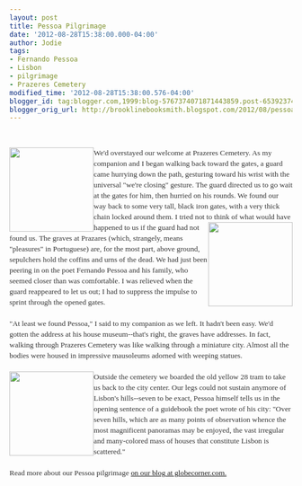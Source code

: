 ```yaml
---
layout: post
title: Pessoa Pilgrimage
date: '2012-08-28T15:38:00.000-04:00'
author: Jodie
tags:
- Fernando Pessoa
- Lisbon
- pilgrimage
- Prazeres Cemetery
modified_time: '2012-08-28T15:38:00.576-04:00'
blogger_id: tag:blogger.com,1999:blog-5767374071871443859.post-6539237434965911816
blogger_orig_url: http://brooklinebooksmith.blogspot.com/2012/08/pessoa-pilgrimage.html
---
```


<br /><div style="color: #333333; font-family: Georgia, 'Times New Roman', 'Bitstream Charter', Times, serif; font-size: 13.333333969116211px; line-height: 19px;"><a data-mce-href="http://globecornerbookstore.com/blogs/wp-content/uploads/2012/08/IMG_7840.jpg" href="http://globecornerbookstore.com/blogs/wp-content/uploads/2012/08/IMG_7840.jpg"><img alt="" class="alignleft size-thumbnail wp-image-8120" data-mce-src="http://globecornerbookstore.com/blogs/wp-content/uploads/2012/08/IMG_7840-150x150.jpg" height="150" src="http://globecornerbookstore.com/blogs/wp-content/uploads/2012/08/IMG_7840-150x150.jpg" style="border: 0px; cursor: default; float: left;" title="IMG_7840" width="150" /></a>We'd overstayed our welcome at Prazeres Cemetery. As my companion and I began walking back toward the gates, a guard came hurrying down the path, gesturing toward his wrist with the universal "we're closing" gesture. The guard directed us to go wait at the gates for him, then hurried on his rounds. We found our way back to some very tall, black iron gates, with a very thick chain locked around them. I tried not to<a data-mce-href="http://globecornerbookstore.com/blogs/wp-content/uploads/2012/08/IMG_7853.jpg" href="http://globecornerbookstore.com/blogs/wp-content/uploads/2012/08/IMG_7853.jpg"><img alt="" class="alignright size-thumbnail wp-image-8118" data-mce-src="http://globecornerbookstore.com/blogs/wp-content/uploads/2012/08/IMG_7853-150x150.jpg" height="150" src="http://globecornerbookstore.com/blogs/wp-content/uploads/2012/08/IMG_7853-150x150.jpg" style="border: 0px; cursor: default; float: right;" title="IMG_7853" width="150" /></a>&nbsp;think of what would have happened to us if the guard had not found us. The graves at Prazares (which, strangely, means "pleasures" in Portuguese) are, for the most part, above ground, sepulchers&nbsp;hold the coffins and urns of the dead. We had just been peering in on the poet Fernando Pessoa&nbsp;and his family, who seemed closer than was comfortable. I was relieved when the guard&nbsp;reappeared to let us out; I had to suppress the impulse to sprint through the opened gates.</div><div style="color: #333333; font-family: Georgia, 'Times New Roman', 'Bitstream Charter', Times, serif; font-size: 13.333333969116211px; line-height: 19px;"><br /></div><div style="color: #333333; font-family: Georgia, 'Times New Roman', 'Bitstream Charter', Times, serif; font-size: 13.333333969116211px; line-height: 19px;">"At least we found Pessoa," I said to my companion as we left. It hadn't been easy. We'd gotten the&nbsp;address at his house museum--that's right, the graves have addresses. In fact, walking through Prazeres&nbsp;Cemetery was like walking through a miniature city. Almost all the bodies were housed in impressive mausoleums adorned with weeping statues.<br /><br /><a data-mce-href="http://globecornerbookstore.com/blogs/wp-content/uploads/2012/08/tram_28.gif" href="http://globecornerbookstore.com/blogs/wp-content/uploads/2012/08/tram_28.gif"><img alt="" class="alignleft size-thumbnail wp-image-8123" data-mce-src="http://globecornerbookstore.com/blogs/wp-content/uploads/2012/08/tram_28-150x150.gif" height="150" src="http://globecornerbookstore.com/blogs/wp-content/uploads/2012/08/tram_28-150x150.gif" style="border: 0px; cursor: default; float: left;" title="tram_28" width="150" /></a>Outside the cemetery we boarded the old yellow 28 tram to take us back to the city center. Our&nbsp;legs could not sustain anymore of Lisbon's hills--seven to be exact, Pessoa himself tells us in the opening sentence of a guidebook the poet wrote of his city: "Over seven hills, which are as many points of observation whence the most magnificent panoramas may be enjoyed, the vast irregular and many-colored mass of houses that constitute Lisbon is scattered."<br /><br />Read more about our Pessoa pilgrimage <a href="http://globecornerbookstore.com/blogs/">on our blog at globecorner.com.</a></div>